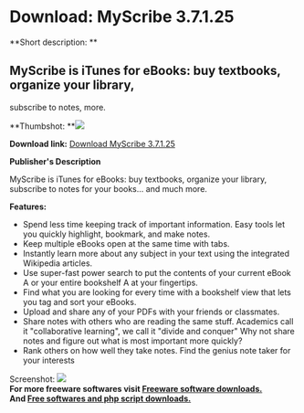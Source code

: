 # Download: MyScribe 3.7.1.25

**Short description: **

## MyScribe is iTunes for eBooks: buy textbooks, organize your library,
subscribe to notes, more.

  
**Thumbshot: **![](http://www.freewarefiles.com/screenshot/myscribe_md.jpg)   
  
**Download link:** [Download MyScribe 3.7.1.25](http://freesoftwares.boysofts.com/MyScribe_program_39487.html)  
  

**Publisher's Description**  
  

MyScribe is iTunes for eBooks: buy textbooks, organize your library, subscribe
to notes for your books... and much more.

**Features:**

  * Spend less time keeping track of important information. Easy tools let you quickly highlight, bookmark, and make notes. 
  * Keep multiple eBooks open at the same time with tabs. 
  * Instantly learn more about any subject in your text using the integrated Wikipedia articles. 
  * Use super-fast power search to put the contents of your current eBook A or your entire bookshelf A at your fingertips. 
  * Find what you are looking for every time with a bookshelf view that lets you tag and sort your eBooks. 
  * Upload and share any of your PDFs with your friends or classmates. 
  * Share notes with others who are reading the same stuff. Academics call it "collaborative learning", we call it "divide and conquer" Why not share notes and figure out what is most important more quickly? 
  * Rank others on how well they take notes. Find the genius note taker for your interests 

  
  
Screenshot: ![](http://www.freewarefiles.com/screenshot/myscribe.jpg)  
**For more freeware softwares visit [Freeware software downloads.](http://freesoftwares.boysofts.com/)**   
**And [Free softwares and php script downloads.](http://www.boysofts.com/)**

